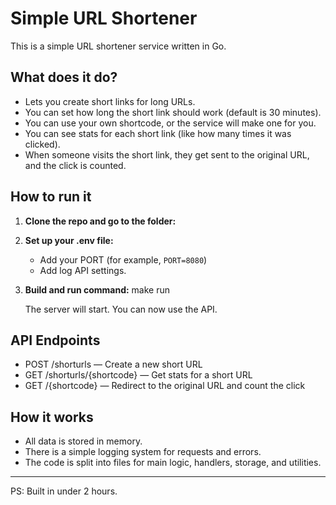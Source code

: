 # Simple URL Shortener

This is a simple URL shortener service written in Go.

## What does it do?
- Lets you create short links for long URLs.
- You can set how long the short link should work (default is 30 minutes).
- You can use your own shortcode, or the service will make one for you.
- You can see stats for each short link (like how many times it was clicked).
- When someone visits the short link, they get sent to the original URL, and the click is counted.

## How to run it

1. **Clone the repo and go to the folder:**

2. **Set up your .env file:**
   - Add your PORT (for example, `PORT=8080`)
   - Add log API settings.

3. **Build and run command:**
   make run
 
   The server will start. You can now use the API.

## API Endpoints

- POST /shorturls — Create a new short URL
- GET /shorturls/{shortcode} — Get stats for a short URL
- GET /{shortcode} — Redirect to the original URL and count the click

## How it works
- All data is stored in memory.
- There is a simple logging system for requests and errors.
- The code is split into files for main logic, handlers, storage, and utilities.

---

PS: Built in under 2 hours.
 